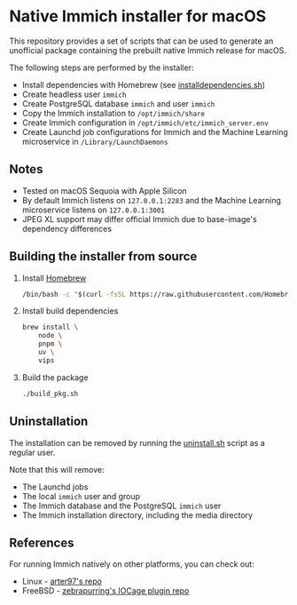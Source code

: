 # Native Immich installer for macOS

This repository provides a set of scripts that can be used to generate an unofficial package containing the prebuilt native Immich release for macOS.

The following steps are performed by the installer:

* Install dependencies with Homebrew (see [installdependencies.sh](./Scripts/installdependencies.sh))
* Create headless user `immich`
* Create PostgreSQL database `immich` and user `immich`
* Copy the Immich installation to `/opt/immich/share`
* Create Immich configuration in `/opt/immich/etc/immich_server.env`
* Create Launchd job configurations for Immich and the Machine Learning microservice in `/Library/LaunchDaemons`

## Notes

* Tested on macOS Sequoia with Apple Silicon
* By default Immich listens on `127.0.0.1:2283` and the Machine Learning microservice listens on `127.0.0.1:3001`
* JPEG XL support may differ official Immich due to base-image's dependency differences

## Building the installer from source

1. Install [Homebrew](https://brew.sh)
    ```sh
    /bin/bash -c "$(curl -fsSL https://raw.githubusercontent.com/Homebrew/install/HEAD/install.sh)"
    ```
2. Install build dependencies
    ```sh
    brew install \
        node \
        pnpm \
        uv \
        vips
    ```
3. Build the package
    ```sh
    ./build_pkg.sh
    ```

## Uninstallation

The installation can be removed by running the [uninstall.sh](./uninstall.sh) script as a regular user.

Note that this will remove:

* The Launchd jobs
* The local `immich` user and group
* The Immich database and the PostgreSQL `immich` user
* The Immich installation directory, including the media directory

## References

For running Immich natively on other platforms, you can check out:

* Linux - [arter97's repo](https://github.com/arter97/immich-native)
* FreeBSD - [zebrapurring's IOCage plugin repo](https://github.com/zebrapurring/iocage-plugin-immich)
